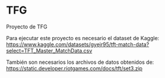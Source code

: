 # TFG
Proyecto de TFG


Para ejecutar este proyecto es necesario el dataset de Kaggle: https://www.kaggle.com/datasets/gyejr95/tft-match-data?select=TFT_Master_MatchData.csv


También son necesarios los archivos de datos obtenidos de: https://static.developer.riotgames.com/docs/tft/set3.zip
